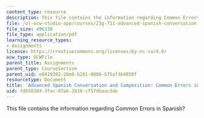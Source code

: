 ```yaml
---
content_type: resource
description: This file contains the information regarding Common Errors in Spanish?
file: /ol-ocw-studio-app/courses/21g-711-advanced-spanish-conversation-and-composition-spring-2014/fdb583843fac07a62b10cf57dbaac3de_MIT21G_711S14_Comm_Errors.pdf
file_size: 496338
file_type: application/pdf
learning_resource_types:
- Assignments
license: https://creativecommons.org/licenses/by-nc-sa/4.0/
ocw_type: OCWFile
parent_title: Assignments
parent_type: CourseSection
parent_uid: e8819392-28e0-b281-0006-575af3b4858f
resourcetype: Document
title: 'Advanced Spanish Conversation and Composition: Common Errors in Spanish'
uid: fdb58384-3fac-07a6-2b10-cf57dbaac3de
---
```

This file contains the information regarding Common Errors in Spanish?